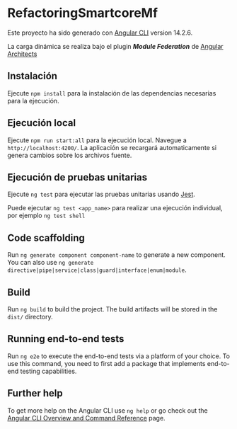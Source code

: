 # RefactoringSmartcoreMf

Este proyecto ha sido generado con [Angular CLI](https://github.com/angular/angular-cli) version 14.2.6.

La carga dinámica se realiza bajo el plugin **_Module Federation_** de [Angular Architects](https://www.angulararchitects.io/en/aktuelles/dynamic-module-federation-with-angular/)

## Instalación

Ejecute `npm install` para la instalación de las dependencias necesarias para la ejecución.

## Ejecución local

Ejecute `npm run start:all` para la ejecución local. Navegue a `http://localhost:4200/`. La aplicación se recargará automaticamente si genera cambios sobre los archivos fuente.

## Ejecución de pruebas unitarias

Ejecute `ng test` para ejecutar las pruebas unitarias usando [Jest](https://jestjs.io/).

Puede ejecutar `ng test <app_name>` para realizar una ejecución individual, por ejemplo `ng test shell`

## Code scaffolding

Run `ng generate component component-name` to generate a new component. You can also use `ng generate directive|pipe|service|class|guard|interface|enum|module`.

## Build

Run `ng build` to build the project. The build artifacts will be stored in the `dist/` directory.

## Running end-to-end tests

Run `ng e2e` to execute the end-to-end tests via a platform of your choice. To use this command, you need to first add a package that implements end-to-end testing capabilities.

## Further help

To get more help on the Angular CLI use `ng help` or go check out the [Angular CLI Overview and Command Reference](https://angular.io/cli) page.
